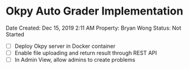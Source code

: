# Okpy Auto Grader Implementation

Date Created: Dec 15, 2019 2:11 AM
Property: Bryan Wong
Status: Not Started

- [ ]  Deploy Okpy server in Docker container
- [ ]  Enable file uploading and return result through REST API
- [ ]  In Admin View, allow admins to create problems